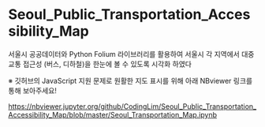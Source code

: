 # Seoul_Public_Transportation_Accessibility_Map

서울시 공공데이터와 Python Folium 라이브러리를 활용하여 서울시 각 지역에서 대중교통 접근성 (버스, 디하철)을 한눈에 볼 수 있도록 시각화 하였다

※ 깃허브의 JavaScript 지원 문제로 원활한 지도 표시를 위해 아래 NBviewer 링크를 통해 보아주세요!

https://nbviewer.jupyter.org/github/CodingLim/Seoul_Public_Transportation_Accessibility_Map/blob/master/Seoul_Transportation_Map.ipynb
